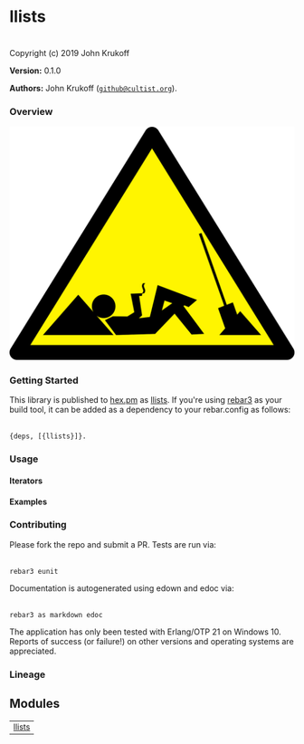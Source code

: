 

# llists
 #

Copyright (c) 2019 John Krukoff

__Version:__ 0.1.0

__Authors:__ John Krukoff ([`github@cultist.org`](mailto:github@cultist.org)).


### Overview ###

![Lazy Construction Worker](doc/lazy.png)


### Getting Started ###

This library is published to [hex.pm](https://hex.pm) as [llists](https://hex.pm/packages/llists). If you're using [rebar3](https://www.rebar3.org/) as your build tool, it can be added
as a dependency to your rebar.config as follows:

```

{deps, [{llists}]}.
```


### Usage ###


#### Iterators ####


#### Examples ####


### Contributing ###

Please fork the repo and submit a PR. Tests are run via:

```

rebar3 eunit
```

Documentation is autogenerated using edown and edoc via:

```

rebar3 as markdown edoc
```

The application has only been tested with Erlang/OTP 21 on Windows 10. Reports
of success (or failure!) on other versions and operating systems are
appreciated.


### Lineage ###


## Modules ##


<table width="100%" border="0" summary="list of modules">
<tr><td><a href="http://github.com/jkrukoff/llists/blob/master/doc/llists.md" class="module">llists</a></td></tr></table>

